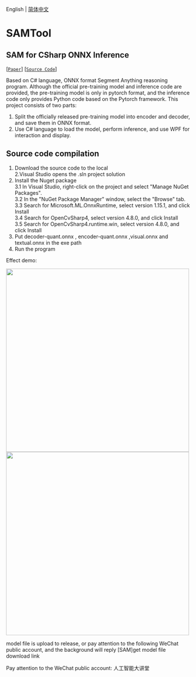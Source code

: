 English | [简体中文](README.md)

# SAMTool
 ## SAM for CSharp ONNX Inference</h2>  
[[`Paper`](https://ai.facebook.com/research/publications/segment-anything/)] [[`Source Code`](https://github.com/facebookresearch/segment-anything/)]  


Based on C# language, ONNX format Segment Anything reasoning program.
Although the official pre-training model and inference code are provided, the pre-training model is only in pytorch format, and the inference code only provides Python code based on the Pytorch framework.
This project consists of two parts:
1. Split the officially released pre-training model into encoder and decoder, and save them in ONNX format.
2. Use C# language to load the model, perform inference, and use WPF for interaction and display.

## Source code compilation</h2>
1. Download the source code to the local<br />
2.Visual Studio opens the .sln project solution<br />
3. Install the Nuget package<br />
   3.1 In Visual Studio, right-click on the project and select "Manage NuGet Packages".<br />
   3.2 In the "NuGet Package Manager" window, select the "Browse" tab.<br />
   3.3 Search for Microsoft.ML.OnnxRuntime, select version 1.15.1, and click Install<br />
   3.4 Search for OpenCvSharp4, select version 4.8.0, and click Install<br />
   3.5 Search for OpenCvSharp4.runtime.win, select version 4.8.0, and click Install<br />
  4. Put decoder-quant.onnx , encoder-quant.onnx ,visual.onnx and textual.onnx in the exe path<br />
  5. Run the program<br />

Effect demo:

<img width="500" src="https://user-images.githubusercontent.com/18625471/256461679-0a357c01-3a7d-41cd-9a83-411fca9a8787.jpg">   
<img width="500" src="https://user-images.githubusercontent.com/18625471/256462253-302bc6fb-f18e-4abc-ae69-5eacc3968a34.jpg">  

model file is upload to release, or  pay attention to the following WeChat public account, and the background will reply [SAM]get model file download link

Pay attention to the WeChat public account: 人工智能大讲堂
